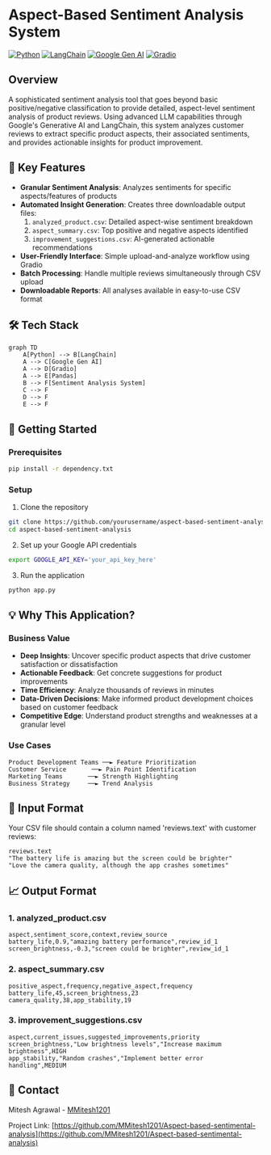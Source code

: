 # Aspect-Based Sentiment Analysis System

[![Python](https://img.shields.io/badge/Python-3.8%2B-blue.svg)](https://www.python.org/)
[![LangChain](https://img.shields.io/badge/LangChain-Latest-green.svg)](https://python.langchain.com/docs/get_started/introduction.html)
[![Google Gen AI](https://img.shields.io/badge/Google%20Gen%20AI-Latest-red.svg)](https://cloud.google.com/natural-language)
[![Gradio](https://img.shields.io/badge/Gradio-Latest-orange.svg)](https://gradio.app/)

## Overview
A sophisticated sentiment analysis tool that goes beyond basic positive/negative classification to provide detailed, aspect-level sentiment analysis of product reviews. Using advanced LLM capabilities through Google's Generative AI and LangChain, this system analyzes customer reviews to extract specific product aspects, their associated sentiments, and provides actionable insights for product improvement.

## 🌟 Key Features
- **Granular Sentiment Analysis**: Analyzes sentiments for specific aspects/features of products
- **Automated Insight Generation**: Creates three downloadable output files:
  1. `analyzed_product.csv`: Detailed aspect-wise sentiment breakdown
  2. `aspect_summary.csv`: Top positive and negative aspects identified
  3. `improvement_suggestions.csv`: AI-generated actionable recommendations
- **User-Friendly Interface**: Simple upload-and-analyze workflow using Gradio
- **Batch Processing**: Handle multiple reviews simultaneously through CSV upload
- **Downloadable Reports**: All analyses available in easy-to-use CSV format

## 🛠️ Tech Stack
```mermaid
graph TD
    A[Python] --> B[LangChain]
    A --> C[Google Gen AI]
    A --> D[Gradio]
    A --> E[Pandas]
    B --> F[Sentiment Analysis System]
    C --> F
    D --> F
    E --> F
```

## 🚀 Getting Started

### Prerequisites
```bash
pip install -r dependency.txt
```

### Setup
1. Clone the repository
```bash
git clone https://github.com/yourusername/aspect-based-sentiment-analysis.git
cd aspect-based-sentiment-analysis
```

2. Set up your Google API credentials
```bash
export GOOGLE_API_KEY='your_api_key_here'
```

3. Run the application
```bash
python app.py
```

## 💡 Why This Application?

### Business Value
- **Deep Insights**: Uncover specific product aspects that drive customer satisfaction or dissatisfaction
- **Actionable Feedback**: Get concrete suggestions for product improvements
- **Time Efficiency**: Analyze thousands of reviews in minutes
- **Data-Driven Decisions**: Make informed product development choices based on customer feedback
- **Competitive Edge**: Understand product strengths and weaknesses at a granular level

### Use Cases
```plaintext
Product Development Teams ──► Feature Prioritization
Customer Service       ──► Pain Point Identification
Marketing Teams       ──► Strength Highlighting
Business Strategy     ──► Trend Analysis
```

## 📝 Input Format
Your CSV file should contain a column named 'reviews.text' with customer reviews:
```csv
reviews.text
"The battery life is amazing but the screen could be brighter"
"Love the camera quality, although the app crashes sometimes"
```

## 📈 Output Format

### 1. analyzed_product.csv
```csv
aspect,sentiment_score,context,review_source
battery_life,0.9,"amazing battery performance",review_id_1
screen_brightness,-0.3,"screen could be brighter",review_id_1
```

### 2. aspect_summary.csv
```csv
positive_aspect,frequency,negative_aspect,frequency
battery_life,45,screen_brightness,23
camera_quality,38,app_stability,19
```

### 3. improvement_suggestions.csv
```csv
aspect,current_issues,suggested_improvements,priority
screen_brightness,"Low brightness levels","Increase maximum brightness",HIGH
app_stability,"Random crashes","Implement better error handling",MEDIUM
```


## 📧 Contact
Mitesh Agrawal - [MMitesh1201](https://github.com/MMitesh1201)

Project Link: [https://github.com/MMitesh1201/Aspect-based-sentimental-analysis](https://github.com/MMitesh1201/Aspect-based-sentimental-analysis)

